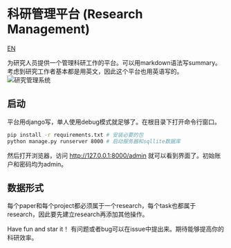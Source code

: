 # 科研管理平台 (Research Management)
[EN](https://github.com/changkaiyan/researchapp/blob/master/readme_EN.md)

为研究人员提供一个管理科研工作的平台。可以用markdown语法写summary。考虑到研究工作者基本都是用英文，因此这个平台也用英语写的。
![研究管理系统](./Capture.PNG)

## 启动

平台用django写，单人使用debug模式就足够了。在根目录下打开命令行窗口。
~~~bash
pip install -r requirements.txt # 安装必要的包
python manage.py runserver 8000 # 启动服务器和sqllite数据库
~~~

然后打开浏览器，访问 http://127.0.0.1:8000/admin 就可以看到界面了。初始账户和密码均为admin。

## 数据形式

每个paper和每个project都必须属于一个research，每个task也都属于research，因此要先建立research再添加其他操作。

Have fun and star it！
有问题或者bug可以在issue中提出来。期待能够提高你的科研效率。
